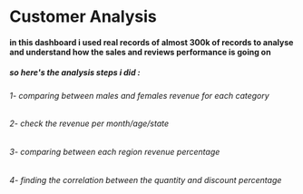 
# Customer Analysis
#### in this dashboard i used real records of almost 300k of records to analyse and understand how the sales and reviews performance is going on 
##### so here's the analysis steps i did :
###### 1- comparing between males and females revenue for each category
###### 2- check the revenue per month/age/state 
###### 3- comparing between each region revenue percentage
###### 4- finding the correlation between the quantity and discount percentage
